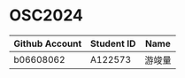 # OSC2024

| Github Account | Student ID | Name   |
| -------------- | ---------- | ------ |
| b06608062      | A122573    | 游竣量 |
